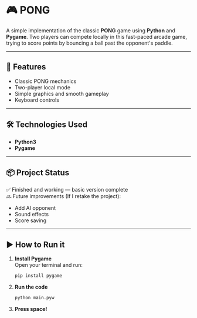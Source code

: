 # 🎮 PONG

A simple implementation of the classic **PONG** game using **Python** and **Pygame**. Two players can compete locally in this fast-paced arcade game, trying to score points by bouncing a ball past the opponent's paddle.

---

## 🚀 Features

- Classic PONG mechanics  
- Two-player local mode  
- Simple graphics and smooth gameplay  
- Keyboard controls

---

## 🛠️ Technologies Used

- **Python3**
- **Pygame**

---

## 📦 Project Status

✅ Finished and working — basic version complete  
🔜 Future improvements (If I retake the project):  
- Add AI opponent  
- Sound effects  
- Score saving

---

## ▶️ How to Run it

1. **Install Pygame**  
   Open your terminal and run:
   ```bash
   pip install pygame
   ```
2. **Run the code**
   ```bash
   python main.pyw
   ```
3. **Press space!**
